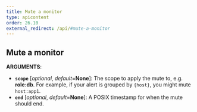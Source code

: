 ```yaml
---
title: Mute a monitor
type: apicontent
order: 26.10
external_redirect: /api/#mute-a-monitor
---
```


## Mute a monitor

**ARGUMENTS**:

* **`scope`** [*optional*, *default*=**None**]:
    The scope to apply the mute to, e.g. **role:db**.
    For example, if your alert is grouped by `{host}`, you might mute `host:app1`.
* **`end`** [*optional*, *default*=**None**]:
    A POSIX timestamp for when the mute should end.
